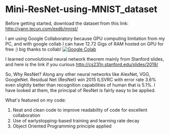 # Mini-ResNet-using-MNIST_dataset

Before getting started, download the dataset from this link: http://yann.lecun.com/exdb/mnist/

I am using Google Collaboratory because GPU computing limitation from my PC, and with google collab I can have 12.72 Gigs of RAM hosted on GPU for free :) big thanks to collab!
<a href="https://colab.research.google.com/github/googlecolab/colabtools/blob/master/notebooks/colab-github-demo.ipynb">
  <img src="https://colab.research.google.com/assets/colab-badge.svg" alt="Google Colab"/>
</a>

I learned convolutional neural network theorem mainly from Stanford slides, and here is the link if you curious http://cs231n.stanford.edu/slides/2019/

So, Why ResNet?
Along any other neural networks like AlexNet, VGG, GoogleNet. Residual Net (ResNet) win 2015 ILSVRC with error rate 3.6% even slightly better than recognition capabilities of human that is 5.1%. I have looked at them, the principal of ResNet is fairly easy to be applied.

What's featured on my code:
1. Neat and clean code to improve readability of code for excellent collaboration
2. Use of earlystopping-based training and learning rate decay
3. Object Oriented Programming principle applied
